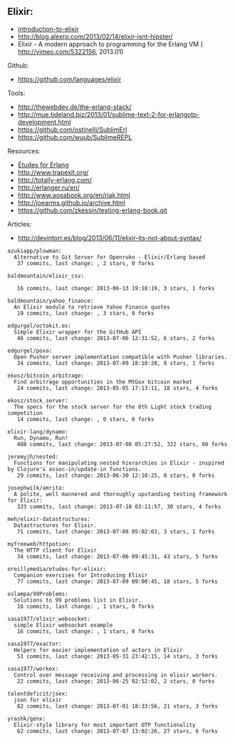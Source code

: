 ## Elixir:
- [introduction-to-elixir](http://alanpeabody.com/presentations/introduction-to-elixir/)
- http://blog.alexrp.com/2013/02/14/elixir-isnt-hipster/
- Elixir - A modern approach to programming for the Erlang VM ( http://vimeo.com/5322156, 2013.01)

Github:
  - https://github.com/languages/elixir


Tools:
  - http://thewebdev.de/the-erlang-stack/
  - http://mue.tideland.biz/2013/01/sublime-text-2-for-erlangotp-development.html
  - https://github.com/ostinelli/SublimErl
  - https://github.com/wuub/SublimeREPL

Resources:
  - [Études for Erlang](http://chimera.labs.oreilly.com/books/1234000000726/index.html)
  - http://www.trapexit.org/
  - http://totally-erlang.com/
  - http://erlanger.ru/en/
  - http://www.aosabook.org/en/riak.html
  - http://joearms.github.io/archive.html
  - https://github.com/zkessin/testing-erlang-book.git


Articles:
  - http://devintorr.es/blog/2013/06/11/elixir-its-not-about-syntax/

<!-- PROJECTS_LIST_START -->
    azukiapp/plowman:
      Alternative to Git Server for Openruko - Elixir/Erlang based
       37 commits, last change: , 2 stars, 0 forks

    baldmountain/elixir_csv:

       16 commits, last change: 2013-06-13 19:18:19, 3 stars, 1 forks

    baldmountain/yahoo_finance:
      An Elixir module to retrieve Yahoo Finance quotes
       19 commits, last change: , 3 stars, 0 forks

    edgurgel/octokit.ex:
      Simple Elixir wrapper for the GitHub API
       46 commits, last change: 2013-07-06 12:31:52, 6 stars, 2 forks

    edgurgel/poxa:
      Open Pusher server implementation compatible with Pusher libraries.
       34 commits, last change: 2013-07-09 18:10:28, 8 stars, 1 forks

    ekosz/bitcoin_arbitrage:
      Find arbitrage opportunities in the MtGox bitcoin market
       24 commits, last change: 2013-05-05 17:13:11, 18 stars, 4 forks

    ekosz/stock_server:
      The specs for the stock server for the 8th Light stock trading competition
       14 commits, last change: , 0 stars, 0 forks

    elixir-lang/dynamo:
      Run, Dynamo, Run!
       488 commits, last change: 2013-07-08 05:27:52, 322 stars, 60 forks

    jeremyjh/nested:
      Functions for manipulating nested hierarchies in Elixir - inspired by Clojure's assoc-in/update-in functions.
       29 commits, last change: 2013-06-30 12:10:25, 8 stars, 0 forks

    josephwilk/amrita:
      A polite, well mannered and thoroughly upstanding testing framework for Elixir:
       323 commits, last change: 2013-07-10 03:11:57, 30 stars, 4 forks

    meh/elixir-datastructures:
      Datastructures for Elixir.
       71 commits, last change: 2013-07-08 05:02:03, 3 stars, 1 forks

    myfreeweb/httpotion:
      The HTTP client for Elixir
       34 commits, last change: 2013-07-06 09:45:31, 43 stars, 5 forks

    oreillymedia/etudes-for-elixir:
      Companion exercises for Introducing Elixir
       77 commits, last change: 2013-07-09 09:00:45, 18 stars, 5 forks

    oslampa/99Problems:
      Solutions to 99 problems list in Elixir.
       16 commits, last change: , 1 stars, 0 forks

    sasa1977/elixir_websocket:
      simple Elixir websocket example
       16 commits, last change: , 1 stars, 0 forks

    sasa1977/exactor:
      Helpers for easier implementation of actors in Elixir
       51 commits, last change: 2013-05-31 23:42:15, 14 stars, 3 forks

    sasa1977/workex:
      Control over message receiving and processing in elixir workers.
       22 commits, last change: 2013-06-25 02:52:02, 2 stars, 0 forks

    talentdeficit/jsex:
      json for elixir
       82 commits, last change: 2013-07-01 18:33:56, 21 stars, 3 forks

    yrashk/genx:
      Elixir-style library for most important OTP functionality
       62 commits, last change: 2013-07-07 13:02:26, 27 stars, 6 forks
<!-- PROJECTS_LIST_END -->
